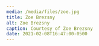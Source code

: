 ```yaml
---
media: /media/files/zoe.jpg
title: Zoe Brezsny
alt: Zoe Brezsny
caption: Courtesy of Zoe Brezsny
date: 2021-02-08T16:47:00-0500
---
```

